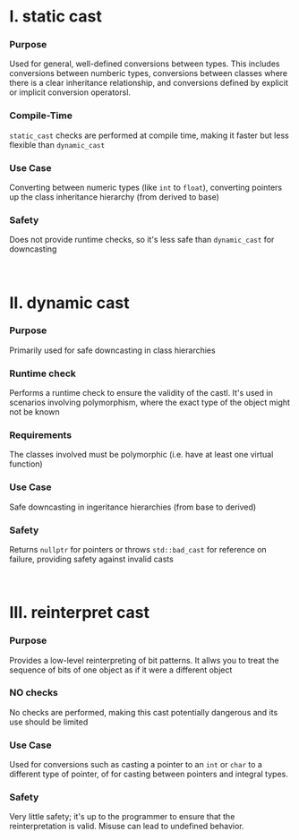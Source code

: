 # I. static cast

### Purpose
Used for general, well-defined conversions between types. This includes conversions between numberic types, conversions between classes where there is a clear inheritance relationship, and conversions defined by explicit or implicit conversion operatorsl.

### Compile-Time
`static_cast` checks are performed at compile time, making it faster but less flexible than `dynamic_cast`

### Use Case
Converting between numeric types (like `int` to `float`), converting pointers up the class inheritance hierarchy (from derived to base)

### Safety
Does not provide runtime checks, so it's less safe than `dynamic_cast` for downcasting

<br>

# II. dynamic cast

### Purpose
Primarily used for safe downcasting in class hierarchies

### Runtime check
Performs a runtime check to ensure the validity of the castl. It's used in scenarios involving polymorphism, where the exact type of the object might not be known

### Requirements
The classes involved must be polymorphic (i.e. have at least one virtual function)

### Use Case
Safe downcasting in ingeritance hierarchies (from base to derived)

### Safety
Returns `nullptr` for pointers or throws `std::bad_cast` for reference on failure, providing safety against invalid casts

<br>

# III. reinterpret cast

### Purpose
Provides a low-level reinterpreting of bit patterns. It allws you to treat the sequence of bits of one object as if it were a different object

### NO checks
No checks are performed, making this cast potentially dangerous and its use should be limited

### Use Case
Used for conversions such as casting a pointer to an `int` or `char` to a different type of pointer, of for casting between pointers and integral types.

### Safety
Very little safety; it's up to the programmer to ensure that the reinterpretation is valid. Misuse can lead to undefined behavior.
